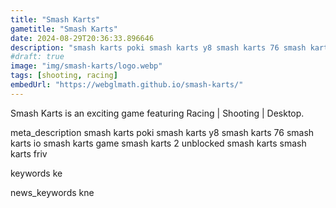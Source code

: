 ```yaml
---
title: "Smash Karts"
gametitle: "Smash Karts"
date: 2024-08-29T20:36:33.896646
description: "smash karts poki smash karts y8 smash karts 76 smash karts io smash karts game smash karts 2 unblocked smash karts smash karts friv"
#draft: true
image: "img/smash-karts/logo.webp"
tags: [shooting, racing]
embedUrl: "https://webglmath.github.io/smash-karts/"
---
```


Smash Karts is an exciting game featuring Racing | Shooting | Desktop.

meta_description
smash karts poki smash karts y8 smash karts 76 smash karts io smash karts game smash karts 2 unblocked smash karts smash karts friv


keywords
ke


news_keywords
kne

